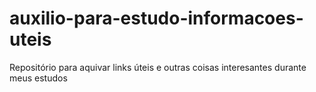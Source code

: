 # auxilio-para-estudo-informacoes-uteis
Repositório para aquivar links úteis e outras coisas interesantes durante meus estudos
